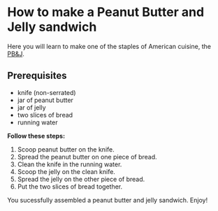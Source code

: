 # How to make a Peanut Butter and Jelly sandwich

Here you will learn to make one of the staples of American cuisine, the [PB&J](https://www.nationalpeanutboard.org/news/who-invented-the-peanut-butter-and-jelly-sandwich.htm). 

## Prerequisites

- knife (non-serrated)
- jar of peanut butter
- jar of jelly
- two slices of bread
- running water

**Follow these steps:**

1. Scoop peanut butter on the knife. 
2. Spread the peanut butter on one piece of bread.
3. Clean the knife in the running water.
4. Scoop the jelly on the clean knife.
5. Spread the jelly on the other piece of bread.
6. Put the two slices of bread together.

You sucessfully assembled a peanut butter and jelly sandwich. Enjoy!

